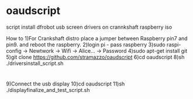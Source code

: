 # oaudscript
script install dfrobot usb screen drivers on crannkshaft raspberry iso

How to
1)For Crankshaft distro place a jumper between Raspberry pin7 and pin9. and reboot the raspberry.
2)login pi - pass raspberry
3)sudo raspi-config -> Newtwork -> Wifi -> Alice... -> Password
4)sudo apt-get install git
5)git clone https://github.com/stramazzo/oaudscript
6)cd oaudscript
8)sh ./driversinstall_script.sh
#
9)Connect the usb display
10)cd oaudscript
11)sh ./displayfinalize_and_test_script.sh

